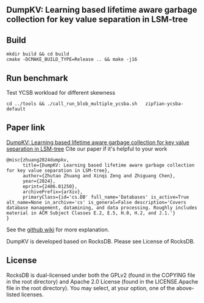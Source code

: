 ## DumpKV: Learning based lifetime aware garbage collection for key value separation in LSM-tree

## Build 
```
mkdir build && cd build
cmake -DCMAKE_BUILD_TYPE=Release .. && make -j16
```

## Run benchmark
Test YCSB workload for different skewness
```
cd ../tools && ./call_run_blob_multiple_ycsba.sh   zipfian-ycsba-default                                                                        
```

## Paper link
[DumpKV: Learning based lifetime aware garbage collection for key value separation in LSM-tree](https://arxiv.org/pdf/2406.01250)
Cite our paper if it's helpful to your work
```
@misc{zhuang2024dumpkv,
      title={DumpKV: Learning based lifetime aware garbage collection for key value separation in LSM-tree}, 
      author={Zhutao Zhuang and Xinqi Zeng and Zhiguang Chen},
      year={2024},
      eprint={2406.01250},
      archivePrefix={arXiv},
      primaryClass={id='cs.DB' full_name='Databases' is_active=True alt_name=None in_archive='cs' is_general=False description='Covers database management, datamining, and data processing. Roughly includes material in ACM Subject Classes E.2, E.5, H.0, H.2, and J.1.'}
}
```

See the [github wiki](https://github.com/facebook/rocksdb/wiki) for more explanation.


DumpKV is developed based on RocksDB. Please see License of RocksDB.
## License

RocksDB is dual-licensed under both the GPLv2 (found in the COPYING file in the root directory) and Apache 2.0 License (found in the LICENSE.Apache file in the root directory).  You may select, at your option, one of the above-listed licenses.
